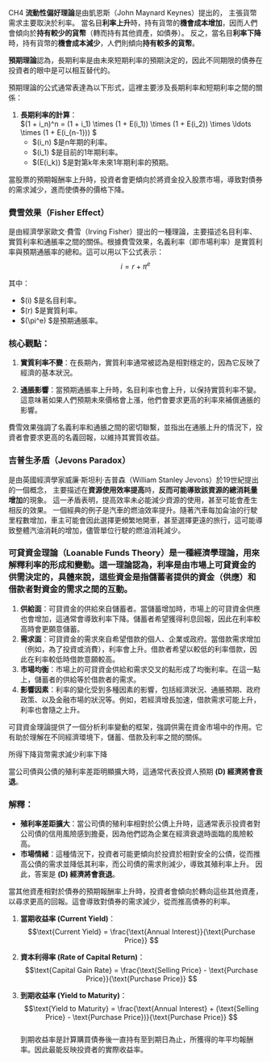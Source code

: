 CH4
**流動性偏好理論**是由凱恩斯（John Maynard Keynes）提出的，
主張貨幣需求主要取決於利率。
當名目**利率上升**時，持有貨幣的**機會成本增加**，因而人們會傾向於**持有較少的貨幣**（轉而持有其他資產，如債券）。
反之，當名目**利率下降**時，持有貨幣的**機會成本減少**，人們則傾向**持有較多的貨幣**。

**預期理論**認為，長期利率是由未來短期利率的預期決定的，因此不同期限的債券在投資者的眼中是可以相互替代的。


預期理論的公式通常表達為以下形式，這裡主要涉及長期利率和短期利率之間的關係：
1. **長期利率的計算**：  
$(1 + i_n)^n = (1 + i_1) \times (1 + E(i_1)) \times (1 + E(i_2)) \times \ldots \times (1 + E(i_{n-1})) $
    - $\(i_n\) $是n年期的利率。
    - $\(i_1\) $是目前的1年期利率。
    - $\(E(i_k)\) $是對第k年未來1年期利率的預期。

當股票的預期報酬率上升時，投資者會更傾向於將資金投入股票市場，導致對債券的需求減少，進而使債券的價格下降。


### 費雪效果（Fisher Effect）  
是由經濟學家歐文·費雪（Irving Fisher）提出的一種理論，主要描述名目利率、實質利率和通脹率之間的關係。根據費雪效果，名義利率（即市場利率）是實質利率與預期通脹率的總和。這可以用以下公式表示：  
$$i = r + \pi^e $$

其中：
- $\(i\) $是名目利率。
- $\(r\) $是實質利率。
- $\(\pi^e\) $是預期通脹率。

### 核心觀點：

1. **實質利率不變**：在長期內，實質利率通常被認為是相對穩定的，因為它反映了經濟的基本狀況。

2. **通脹影響**：當預期通脹率上升時，名目利率也會上升，以保持實質利率不變。這意味著如果人們預期未來價格會上漲，他們會要求更高的利率來補償通脹的影響。

費雪效果強調了名義利率和通脹之間的密切聯繫，並指出在通脹上升的情況下，投資者會要求更高的名義回報，以維持其實質收益。


### 吉普生矛盾（Jevons Paradox）
是由英國經濟學家威廉·斯坦利·吉普森（William Stanley Jevons）於19世紀提出的一個概念，
主要描述在**資源使用效率提高**時，**反而可能導致該資源的總消耗量增加**的現象。
這一矛盾表明，提高效率未必能減少資源的使用，甚至可能會產生相反的效果。
一個經典的例子是汽車的燃油效率提升。隨著汽車每加侖油的行駛里程數增加，車主可能會因此選擇更頻繁地開車，甚至選擇更遠的旅行，這可能導致整體汽油消耗的增加，儘管單位行駛的燃油消耗減少。



### 可貸資金理論（Loanable Funds Theory）是一種經濟學理論，用來解釋利率的形成和變動。這一理論認為，利率是由市場上可貸資金的供需決定的，具體來說，這些資金是指儲蓄者提供的資金（供應）和借款者對資金的需求之間的互動。

1. **供給面**：可貸資金的供給來自儲蓄者。當儲蓄增加時，市場上的可貸資金供應也會增加，這通常會導致利率下降。儲蓄者希望獲得利息回報，因此在利率較高時會更願意儲蓄。
2. **需求面**：可貸資金的需求來自希望借款的個人、企業或政府。當借款需求增加（例如，為了投資或消費），利率會上升。借款者希望以較低的利率借款，因此在利率較低時借款意願較高。
3. **市場均衡**：市場上的可貸資金供給和需求交叉的點形成了均衡利率。在這一點上，儲蓄者的供給等於借款者的需求。
4. **影響因素**：利率的變化受到多種因素的影響，包括經濟狀況、通脹預期、政府政策、以及金融市場的狀況等。例如，若經濟增長加速，借款需求可能上升，利率也會隨之上升。

可貸資金理論提供了一個分析利率變動的框架，強調供需在資金市場中的作用。它有助於理解在不同經濟環境下，儲蓄、借款及利率之間的關係。



所得下降貨幣需求減少利率下降

當公司債與公債的殖利率差距明顯擴大時，這通常代表投資人預期 **(D) 經濟將會衰退**。
### 解釋：
- **殖利率差距擴大**：當公司債的殖利率相對於公債上升時，這通常表示投資者對公司債的信用風險感到擔憂，因為他們認為企業在經濟衰退時面臨的風險較高。 
- **市場情緒**：這種情況下，投資者可能更傾向於投資於相對安全的公債，從而推高公債的需求並降低其利率，而公司債的需求則減少，導致其殖利率上升。
因此，答案是 **(D) 經濟將會衰退**。

當其他資產相對於債券的預期報酬率上升時，投資者會傾向於轉向這些其他資產，以尋求更高的回報。這會導致對債券的需求減少，從而推高債券的利率。



1. **當期收益率 (Current Yield)**：  
   $$\text{Current Yield} = \frac{\text{Annual Interest}}{\text{Purchase Price}}
   $$

2. **資本利得率 (Rate of Capital Return)**：  
   $$\text{Capital Gain Rate} = \frac{\text{Selling Price} - \text{Purchase Price}}{\text{Purchase Price}}
   $$

3. **到期收益率 (Yield to Maturity)**：  
   $$\text{Yield to Maturity} = \frac{\text{Annual Interest} + (\text{Selling Price} - \text{Purchase Price})}{\text{Purchase Price}}
   $$  
   到期收益率是計算購買債券後一直持有至到期日為止，所獲得的年平均報酬率。因此最能反映投資者的實際收益率。




